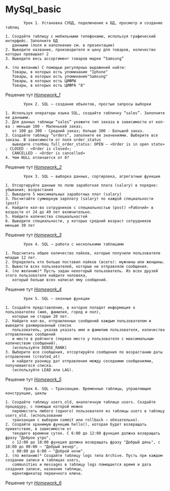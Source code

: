 # MySql_basic

            Урок 1. Установка СУБД, подключение к БД, просмотр и создание таблиц
      
    1. Создайте таблицу с мобильными телефонами, используя графический интерфейс. Заполните БД 
       данными (поля и наполнение см. в презентации)
    2. Выведите название, производителя и цену для товаров, количество которых превышает 2
    3. Выведите весь ассортимент товаров марки “Samsung”

    4. (по желанию) С помощью регулярных выражений найти:
       Товары, в которых есть упоминание "Iphone"
       Товары, в которых есть упоминание"Samsung"
       Товары, в которых есть ЦИФРЫ
       Товары, в которых есть ЦИФРА "8"
    
   Решение тут _[Homework_1](https://github.com/TiRastaMafia/MySql_basic/blob/main/Homework_1/Homework_1.sql)_

            Урок 2. SQL – создание объектов, простые запросы выборки
    
    1. Используя операторы языка SQL, создайте табличку “sales”. Заполните ее данными.
    2. Для данных таблицы “sales” укажите тип заказа в зависимости от кол-ва : меньше 100 - Маленький заказ; 
       от 100 до 300 - Средний заказ; больше 300 - Большой заказ.
    3. Создайте таблицу “orders”, заполните ее значениями. Выберите все заказы. В зависимости от поля order_status
       выведите столбец full_order_status: OPEN – «Order is in open state» ; CLOSED - «Order is closed»; 
       CANCELLED - «Order is cancelled»
    4. Чем NULL отличается от 0?
    
  Решение тут _[Homework_2](https://github.com/TiRastaMafia/MySql_basic/blob/main/Homework_2/Homework_2.sql)_
  
            Урок 3. SQL – выборка данных, сортировка, агрегатные функции
 
    1. Отсортируйте данные по полю заработная плата (salary) в порядке: убывания; возрастания
    2. Выведите 5 максимальных заработных плат (salary)
    3. Посчитайте суммарную зарплату (salary) по каждой специальности (роst)
    4. Найдите кол-во сотрудников с специальностью (post) «Рабочий» в возрасте от 24 до 49 лет включительно.
    5. Найдите количество специальностей
    6. Выведите специальности, у которых средний возраст сотрудников меньше 30 лет
    
  Решение тут _[Homework_3](https://github.com/TiRastaMafia/MySql_basic/blob/main/Homework_3/Homework_3.sql)_
  
            Урок 4. SQL – работа с несколькими таблицами
    
    1. Подсчитать общее количество лайков, которые получили пользователи младше 12 лет.
    2. Определить кто больше поставил лайков (всего): мужчины или женщины.
    3. Вывести всех пользователей, которые не отправляли сообщения.
    4. (по желанию)* Пусть задан некоторый пользователь. Из всех друзей этого пользователя найдите человека, 
       который больше всех написал ему сообщений.
    
  Решение тут _[Homework_4](https://github.com/TiRastaMafia/MySql_basic/blob/main/Homework_4/Homework_4.sql)_
   
            Урок 5. SQL – оконные функции
   
    1. Создайте представление, в которое попадет информация о пользователях (имя, фамилия, город и пол), 
       которые не старше 20 лет.
    2. Найдите кол-во, отправленных сообщений каждым пользователем и выведите ранжированный список
       пользователь, указав указать имя и фамилию пользователя, количество отправленных сообщений
       и место в рейтинге (первое место у пользователя с максимальным количеством сообщений).
       (используйте DENSE_RANK)
    3. Выберите все сообщения, отсортируйте сообщения по возрастанию даты отправления (created_at) 
       и найдите разницу дат отправления между соседними сообщениями, получившегося списка. 
       (используйте LEAD или LAG).
       
       
  Решение тут _[Homework_5](https://github.com/TiRastaMafia/MySql_basic/blob/main/Homework_5/Homework_5.sql)_
  
            Урок 6. SQL – Транзакции. Временные таблицы, управляющие конструкции, циклы
 
    1. Создайте таблицу users_old, аналогичную таблице users. Создайте процедуру, с помощью которой можно 
       переместить любого (одного) пользователя из таблицы users в таблицу users_old. (использование 
       транзакции с выбором commit или rollback – обязательно).
    2. Создайте хранимую функцию hello(), которая будет возвращать приветствие, в зависимости от 
       текущего времени суток. С 6:00 до 12:00 функция должна возвращать фразу "Доброе утро", 
       с 12:00 до 18:00 функция должна возвращать фразу "Добрый день", с 18:00 до 00:00 — "Добрый вечер", 
       с 00:00 до 6:00 — "Доброй ночи".
    3. (по желанию)* Создайте таблицу logs типа Archive. Пусть при каждом создании записи в таблицах users,
       communities и messages в таблицу logs помещается время и дата создания записи, название таблицы, 
       идентификатор первичного ключа.
    
  Решение тут _[Homework_6](https://github.com/TiRastaMafia/MySql_basic/blob/main/Homework_6/Homework_6.sql)_
    
    
    
    
   
   
   
